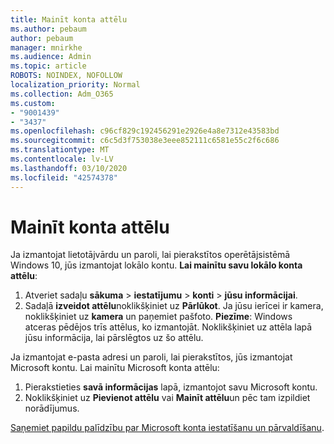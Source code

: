 ```yaml
---
title: Mainīt konta attēlu
ms.author: pebaum
author: pebaum
manager: mnirkhe
ms.audience: Admin
ms.topic: article
ROBOTS: NOINDEX, NOFOLLOW
localization_priority: Normal
ms.collection: Adm_O365
ms.custom:
- "9001439"
- "3437"
ms.openlocfilehash: c96cf829c192456291e2926e4a8e7312e43583bd
ms.sourcegitcommit: c6c5d3f753038e3eee852111c6581e55c2f6c686
ms.translationtype: MT
ms.contentlocale: lv-LV
ms.lasthandoff: 03/10/2020
ms.locfileid: "42574378"
---
```

# <a name="change-account-picture"></a>Mainīt konta attēlu

Ja izmantojat lietotājvārdu un paroli, lai pierakstītos operētājsistēmā Windows 10, jūs izmantojat lokālo kontu. **Lai mainītu savu lokālo konta attēlu**:

1. Atveriet sadaļu **sākuma** > **iestatījumu** > **konti** > **jūsu informācijai**.
2. Sadaļā **izveidot attēlu**noklikšķiniet uz **Pārlūkot**. Ja jūsu ierīcei ir kamera, noklikšķiniet uz **kamera** un paņemiet pašfoto. 
    **Piezīme**: Windows atceras pēdējos trīs attēlus, ko izmantojāt. Noklikšķiniet uz attēla lapā jūsu informācija, lai pārslēgtos uz šo attēlu.

Ja izmantojat e-pasta adresi un paroli, lai pierakstītos, jūs izmantojat Microsoft kontu. Lai mainītu Microsoft konta attēlu:

1. Pierakstieties **savā informācijas** lapā, izmantojot savu Microsoft kontu.
2. Noklikšķiniet uz **Pievienot attēlu** vai **Mainīt attēlu**un pēc tam izpildiet norādījumus.

[Saņemiet papildu palīdzību par Microsoft konta iestatīšanu un pārvaldīšanu](https://support.microsoft.com/products/microsoft-account?category=manage-account).
